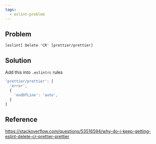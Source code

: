 ```yaml
---
tags:
  - eslint-problem
---
```

## Problem

`[eslint] Delete 'CR' [prettier/prettier]`

## Solution

Add this into `.eslintrc` rules

```js
'prettier/prettier': [
  'error',
  {
    'endOfLine': 'auto',
  }
]
```

## Reference

https://stackoverflow.com/questions/53516594/why-do-i-keep-getting-eslint-delete-cr-prettier-prettier
